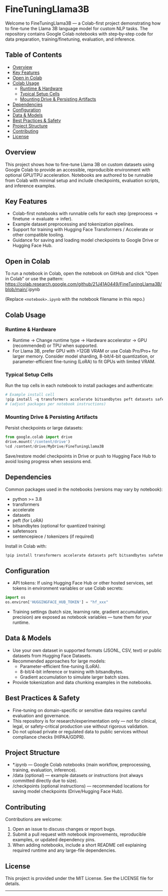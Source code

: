 # FineTuningLlama3B

Welcome to FineTuningLlama3B — a Colab-first project demonstrating how to fine-tune the Llama 3B language model for custom NLP tasks. The repository contains Google Colab notebooks with step‑by‑step code for data preparation, training/finetuning, evaluation, and inference.

## Table of Contents
- [Overview](#overview)
- [Key Features](#key-features)
- [Open in Colab](#open-in-colab)
- [Colab Usage](#colab-usage)
  - [Runtime & Hardware](#runtime--hardware)
  - [Typical Setup Cells](#typical-setup-cells)
  - [Mounting Drive & Persisting Artifacts](#mounting-drive--persisting-artifacts)
- [Dependencies](#dependencies)
- [Configuration](#configuration)
- [Data & Models](#data--models)
- [Best Practices & Safety](#best-practices--safety)
- [Project Structure](#project-structure)
- [Contributing](#contributing)
- [License](#license)

## Overview
This project shows how to fine-tune Llama 3B on custom datasets using Google Colab to provide an accessible, reproducible environment with optional GPU/TPU acceleration. Notebooks are authored to be runnable from Colab with minimal setup and include checkpoints, evaluation scripts, and inference examples.

## Key Features
- Colab-first notebooks with runnable cells for each step (preprocess → finetune → evaluate → infer).
- Example dataset preprocessing and tokenization pipelines.
- Support for training with Hugging Face Transformers / Accelerate or other compatible tooling.
- Guidance for saving and loading model checkpoints to Google Drive or Hugging Face Hub.

## Open in Colab
To run a notebook in Colab, open the notebook on GitHub and click "Open in Colab" or use the pattern:
https://colab.research.google.com/github/21J41A0449/FineTuningLlama3B/blob/main/<notebook>.ipynb

(Replace `<notebook>.ipynb` with the notebook filename in this repo.)

## Colab Usage

### Runtime & Hardware
- Runtime → Change runtime type → Hardware accelerator → GPU (recommended) or TPU when supported.
- For Llama 3B, prefer GPU with >12GB VRAM or use Colab Pro/Pro+ for larger memory. Consider model sharding, 8-bit/4-bit quantization, or parameter-efficient fine-tuning (LoRA) to fit GPUs with limited VRAM.

### Typical Setup Cells
Run the top cells in each notebook to install packages and authenticate:
```python
# Example install cell
!pip install -q transformers accelerate bitsandbytes peft datasets safetensors
# (adjust packages per notebook instructions)
```

### Mounting Drive & Persisting Artifacts
Persist checkpoints or large datasets:
```python
from google.colab import drive
drive.mount('/content/drive')
%cd /content/drive/MyDrive/FineTuningLlama3B
```
Save/restore model checkpoints in Drive or push to Hugging Face Hub to avoid losing progress when sessions end.

## Dependencies
Common packages used in the notebooks (versions may vary by notebook):
- python >= 3.8
- transformers
- accelerate
- datasets
- peft (for LoRA)
- bitsandbytes (optional for quantized training)
- safetensors
- sentencepiece / tokenizers (if required)

Install in Colab with:
```bash
!pip install transformers accelerate datasets peft bitsandbytes safetensors
```

## Configuration
- API tokens: If using Hugging Face Hub or other hosted services, set tokens in environment variables or use Colab secrets:
```python
import os
os.environ['HUGGINGFACE_HUB_TOKEN'] = "hf_xxx"
```
- Training settings (batch size, learning rate, gradient accumulation, precision) are exposed as notebook variables — tune them for your runtime.

## Data & Models
- Use your own dataset in supported formats (JSONL, CSV, text) or public datasets from Hugging Face Datasets.
- Recommended approaches for large models:
  - Parameter-efficient fine-tuning (LoRA).
  - 8-bit/4-bit inference or training with bitsandbytes.
  - Gradient accumulation to simulate larger batch sizes.
- Provide tokenization and data chunking examples in the notebooks.

## Best Practices & Safety
- Fine-tuning on domain-specific or sensitive data requires careful evaluation and governance.
- This repository is for research/experimentation only — not for clinical, legal, or safety-critical production use without rigorous validation.
- Do not upload private or regulated data to public services without compliance checks (HIPAA/GDPR).

## Project Structure
- *.ipynb — Google Colab notebooks (main workflow, preprocessing, training, evaluation, inference).
- /data (optional) — example datasets or instructions (not always committed directly due to size).
- /checkpoints (optional instructions) — recommended locations for saving model checkpoints (Drive/Hugging Face Hub).

## Contributing
Contributions are welcome:
1. Open an issue to discuss changes or report bugs.
2. Submit a pull request with notebook improvements, reproducible examples, or updated dependency pins.
3. When adding notebooks, include a short README cell explaining required runtime and any large-file dependencies.

## License
This project is provided under the MIT License. See the LICENSE file for details.

---

